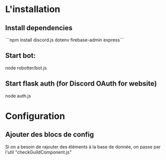 <h1> L'installation </h1>
<h2> Install dependencies </h2>
```npm install discord.js dotenv firebase-admin express```

<h2> Start bot: </h2>
node robotter/bot.js

<h2> Start flask auth (for Discord OAuth for website) </h2>
node auth.js


<h1> Configuration </h1>
<h2> Ajouter des blocs de config </h2>
Si on a besoin de rajouter des éléments à la base de donnée, on passe par l'util "checkGuildComponent.js"